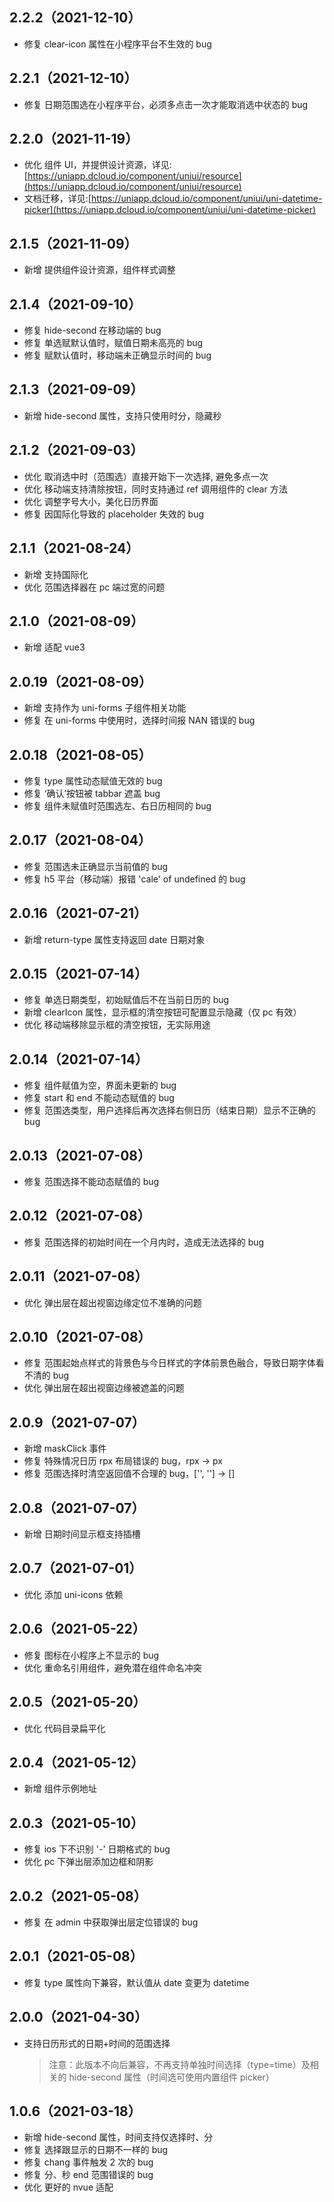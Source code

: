## 2.2.2（2021-12-10）

- 修复 clear-icon 属性在小程序平台不生效的 bug

## 2.2.1（2021-12-10）

- 修复 日期范围选在小程序平台，必须多点击一次才能取消选中状态的 bug

## 2.2.0（2021-11-19）

- 优化 组件 UI，并提供设计资源，详见:[https://uniapp.dcloud.io/component/uniui/resource](https://uniapp.dcloud.io/component/uniui/resource)
- 文档迁移，详见:[https://uniapp.dcloud.io/component/uniui/uni-datetime-picker](https://uniapp.dcloud.io/component/uniui/uni-datetime-picker)

## 2.1.5（2021-11-09）

- 新增 提供组件设计资源，组件样式调整

## 2.1.4（2021-09-10）

- 修复 hide-second 在移动端的 bug
- 修复 单选赋默认值时，赋值日期未高亮的 bug
- 修复 赋默认值时，移动端未正确显示时间的 bug

## 2.1.3（2021-09-09）

- 新增 hide-second 属性，支持只使用时分，隐藏秒

## 2.1.2（2021-09-03）

- 优化 取消选中时（范围选）直接开始下一次选择, 避免多点一次
- 优化 移动端支持清除按钮，同时支持通过 ref 调用组件的 clear 方法
- 优化 调整字号大小，美化日历界面
- 修复 因国际化导致的 placeholder 失效的 bug

## 2.1.1（2021-08-24）

- 新增 支持国际化
- 优化 范围选择器在 pc 端过宽的问题

## 2.1.0（2021-08-09）

- 新增 适配 vue3

## 2.0.19（2021-08-09）

- 新增 支持作为 uni-forms 子组件相关功能
- 修复 在 uni-forms 中使用时，选择时间报 NAN 错误的 bug

## 2.0.18（2021-08-05）

- 修复 type 属性动态赋值无效的 bug
- 修复 ‘确认’按钮被 tabbar 遮盖 bug
- 修复 组件未赋值时范围选左、右日历相同的 bug

## 2.0.17（2021-08-04）

- 修复 范围选未正确显示当前值的 bug
- 修复 h5 平台（移动端）报错 'cale' of undefined 的 bug

## 2.0.16（2021-07-21）

- 新增 return-type 属性支持返回 date 日期对象

## 2.0.15（2021-07-14）

- 修复 单选日期类型，初始赋值后不在当前日历的 bug
- 新增 clearIcon 属性，显示框的清空按钮可配置显示隐藏（仅 pc 有效）
- 优化 移动端移除显示框的清空按钮，无实际用途

## 2.0.14（2021-07-14）

- 修复 组件赋值为空，界面未更新的 bug
- 修复 start 和 end 不能动态赋值的 bug
- 修复 范围选类型，用户选择后再次选择右侧日历（结束日期）显示不正确的 bug

## 2.0.13（2021-07-08）

- 修复 范围选择不能动态赋值的 bug

## 2.0.12（2021-07-08）

- 修复 范围选择的初始时间在一个月内时，造成无法选择的 bug

## 2.0.11（2021-07-08）

- 优化 弹出层在超出视窗边缘定位不准确的问题

## 2.0.10（2021-07-08）

- 修复 范围起始点样式的背景色与今日样式的字体前景色融合，导致日期字体看不清的 bug
- 优化 弹出层在超出视窗边缘被遮盖的问题

## 2.0.9（2021-07-07）

- 新增 maskClick 事件
- 修复 特殊情况日历 rpx 布局错误的 bug，rpx -> px
- 修复 范围选择时清空返回值不合理的 bug，['', ''] -> []

## 2.0.8（2021-07-07）

- 新增 日期时间显示框支持插槽

## 2.0.7（2021-07-01）

- 优化 添加 uni-icons 依赖

## 2.0.6（2021-05-22）

- 修复 图标在小程序上不显示的 bug
- 优化 重命名引用组件，避免潜在组件命名冲突

## 2.0.5（2021-05-20）

- 优化 代码目录扁平化

## 2.0.4（2021-05-12）

- 新增 组件示例地址

## 2.0.3（2021-05-10）

- 修复 ios 下不识别 '-' 日期格式的 bug
- 优化 pc 下弹出层添加边框和阴影

## 2.0.2（2021-05-08）

- 修复 在 admin 中获取弹出层定位错误的 bug

## 2.0.1（2021-05-08）

- 修复 type 属性向下兼容，默认值从 date 变更为 datetime

## 2.0.0（2021-04-30）

- 支持日历形式的日期+时间的范围选择
  > 注意：此版本不向后兼容，不再支持单独时间选择（type=time）及相关的 hide-second 属性（时间选可使用内置组件 picker）

## 1.0.6（2021-03-18）

- 新增 hide-second 属性，时间支持仅选择时、分
- 修复 选择跟显示的日期不一样的 bug
- 修复 chang 事件触发 2 次的 bug
- 修复 分、秒 end 范围错误的 bug
- 优化 更好的 nvue 适配
